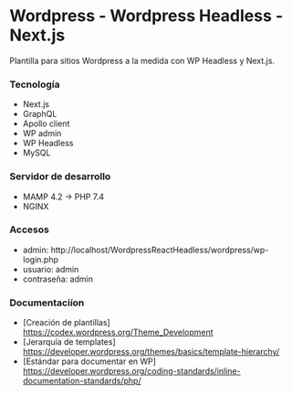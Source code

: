# Wordpress - Wordpress Headless - Next.js

Plantilla para sitios Wordpress a la medida con WP Headless y Next.js.

### Tecnología
- Next.js
- GraphQL
- Apollo client
- WP admin
- WP Headless
- MySQL


### Servidor de desarrollo 
- MAMP 4.2 -> PHP 7.4
- NGINX

### Accesos
- admin: http://localhost/WordpressReactHeadless/wordpress/wp-login.php
- usuario: admin
- contraseña: admin

### Documentaciíon
- [Creación de plantillas] https://codex.wordpress.org/Theme_Development
- [Jerarquía de templates] https://developer.wordpress.org/themes/basics/template-hierarchy/
- [Estándar para documentar en WP] https://developer.wordpress.org/coding-standards/inline-documentation-standards/php/
